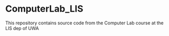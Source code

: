 # ComputerLab_LIS
This repository contains source code from the Computer Lab course at the LIS dep of UWA
